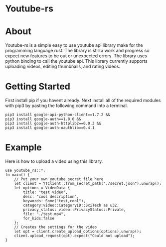 # Youtube-rs
# About
Youtube-rs is a simple easy to use youtube api library make for the programming language rust.
The library is still a work and progress so expect new features to be out or unexpected errors.
The library uses python binding to call the youtube api. This library currently supports uploading
videos, editing thumbnails, and rating videos.
# Getting Started
First install pip if you havent already. Next install all of the required modules with pip3 by pasting the following command into a terminal.
```
pip3 install google-api-python-client==1.7.2 && 
pip3 install google-auth==1.8.0 &&
pip3 install google-auth-httplib2==0.0.3 &&
pip3 install google-auth-oauthlib==0.4.1
```


# Example
Here is how to upload a video using this library.
```
use youtube_rs::*;
fn main() {
    // Put your own youtube secret file here
    let client = YTClient::from_secret_path("./secret.json").unwrap();
    let options = VideoData {
        title: "test video",
        desc: "cool description",
        keywords: Some("test,cool"),
        category:video::CategoryID::SciTech as u32,
        privacy_status: video::PrivacyStatus::Private,
        file: "./test.mp4",
        for_kids:false
    };
    // Creates the settings for the video
    let opt = client.create_upload_options(options).unwrap();
    client.upload_request(opt).expect("Could not upload");
}
```
